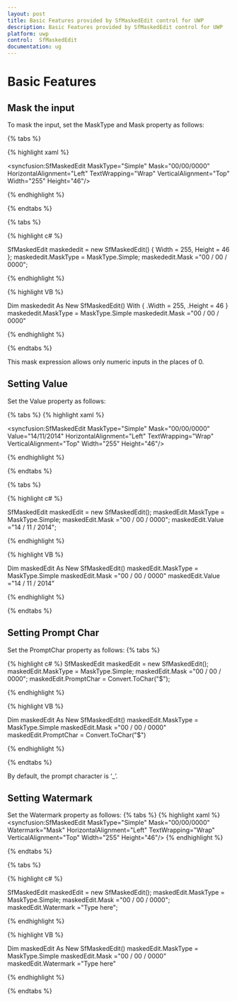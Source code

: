 ```yaml
---
layout: post
title: Basic Features provided by SfMaskedEdit control for UWP
description: Basic Features provided by SfMaskedEdit control for UWP
platform: uwp
control:  SfMaskedEdit
documentation: ug
---
```


# Basic Features

## Mask the input

To mask the input, set the MaskType and Mask property as follows:

{% tabs %}

{% highlight xaml %}
	
<syncfusion:SfMaskedEdit MaskType="Simple" Mask="00/00/0000"  HorizontalAlignment="Left"  TextWrapping="Wrap"  VerticalAlignment="Top" Width="255" Height="46"/>

{% endhighlight %}

{% endtabs %}

{% tabs %}

{% highlight c# %}

SfMaskedEdit maskededit = new SfMaskedEdit() { Width = 255, Height = 46 };
maskededit.MaskType = MaskType.Simple;
maskededit.Mask ="00 / 00 / 0000";

{% endhighlight %}

{% highlight VB %}

Dim maskededit As New SfMaskedEdit() With {
	.Width = 255,
	.Height = 46
}
maskededit.MaskType = MaskType.Simple
maskededit.Mask ="00 / 00 / 0000"

{% endhighlight %}

{% endtabs %}
   
This mask expression allows only numeric inputs in the places of 0.

## Setting Value
Set the Value property as follows:

{% tabs %}
{% highlight xaml %}

<syncfusion:SfMaskedEdit MaskType="Simple" Mask="00/00/0000" Value="14/11/2014" HorizontalAlignment="Left"  TextWrapping="Wrap"  VerticalAlignment="Top" Width="255" Height="46"/>

{% endhighlight %}

{% endtabs %}

{% tabs %}

{% highlight c# %}

 SfMaskedEdit maskedEdit = new SfMaskedEdit();
 maskedEdit.MaskType = MaskType.Simple;
 maskedEdit.Mask ="00 / 00 / 0000";
 maskedEdit.Value ="14 / 11 / 2014";
   
{% endhighlight %}

{% highlight VB %}

 Dim maskedEdit As New SfMaskedEdit()
 maskedEdit.MaskType = MaskType.Simple
 maskedEdit.Mask ="00 / 00 / 0000"
 maskedEdit.Value ="14 / 11 / 2014"
   
{% endhighlight %}

{% endtabs %}

## Setting Prompt Char
Set the PromptChar property as follows:
{% tabs %}

{% highlight c# %}
 SfMaskedEdit maskedEdit = new SfMaskedEdit();
 maskedEdit.MaskType = MaskType.Simple;
 maskedEdit.Mask ="00 / 00 / 0000";
 maskedEdit.PromptChar = Convert.ToChar("$");
   
{% endhighlight %}

{% highlight VB %}

 Dim maskedEdit As New SfMaskedEdit()
 maskedEdit.MaskType = MaskType.Simple
 maskedEdit.Mask ="00 / 00 / 0000"
 maskedEdit.PromptChar = Convert.ToChar("$")
   
{% endhighlight %}

{% endtabs %}

By default, the prompt character is ‘_’.

## Setting Watermark
Set the Watermark property as follows:
{% tabs %}
{% highlight xaml %}
<syncfusion:SfMaskedEdit  MaskType="Simple" Mask="00/00/0000" Watermark="Mask"  HorizontalAlignment="Left"  TextWrapping="Wrap"  VerticalAlignment="Top" Width="255" Height="46"/>
{% endhighlight %}

{% endtabs %}

{% tabs %}

{% highlight c# %}

SfMaskedEdit maskedEdit = new SfMaskedEdit();
maskedEdit.MaskType = MaskType.Simple;
maskedEdit.Mask ="00 / 00 / 0000";
maskedEdit.Watermark ="Type here";

{% endhighlight %}

{% highlight VB %}

Dim maskedEdit As New SfMaskedEdit()
maskedEdit.MaskType = MaskType.Simple
maskedEdit.Mask ="00 / 00 / 0000"
maskedEdit.Watermark ="Type here"

{% endhighlight %}

{% endtabs %}